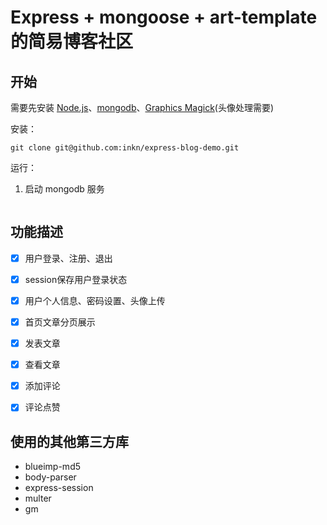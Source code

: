 # Express + mongoose + art-template 的简易博客社区

## 开始
需要先安装 [Node.js](https://nodejs.org/zh-cn/download/)、[mongodb](https://www.mongodb.com/download-center/community)、[Graphics Magick](https://sourceforge.net/projects/graphicsmagick/files/latest/download)(头像处理需要)

安装：
```shell
git clone git@github.com:inkn/express-blog-demo.git
```

运行：
1. 启动 mongodb 服务
```shell
```


## 功能描述

- [x] 用户登录、注册、退出
- [x] session保存用户登录状态
- [x] 用户个人信息、密码设置、头像上传
- [x] 首页文章分页展示
- [x] 发表文章
- [x] 查看文章
- [x] 添加评论
- [x] 评论点赞


## 使用的其他第三方库
- blueimp-md5 
- body-parser 
- express-session
- multer
- gm
